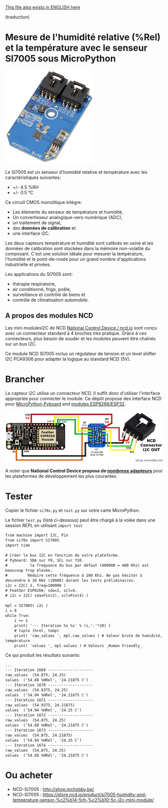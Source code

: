 [This file also exists in ENGLISH here](readme_eng.md)

(traduction)

# Mesure de l'humidité relative (%Rel) et la température avec le senseur SI7005 sous  MicroPython

![SI7005 sur une Mini board NCD](ncd_si7005.png)

Le SI7005 est un senseur d'humidité relative et température avec les caractéristiques suivantes:
* +/- 4.5 %RH
* +/- 0.5 °C

Ce circuit CMOS monolitique intègre:
* Les éléments du senseur de température et humidité,
* Un convertisseur analogique-vers-numérique (ADC),
* un traitement de signal,
* des __données de calibration__ et
* une interface I2C.

Les deux capteurs température et humidité sont calibrés en usine et les données de calibration sont stockées dans la mémoire non-volatile du composant. C'est une solution idéale pour mesurer la température, l'humidité et le point-de-rosée pour un grand nombre d'applications industrielle et privées.

Les applications du SI7005 sont:
* thérapie respiratoire,
* air conditionné, frigo, poêle,
* surveillance et contrôle de biens et
* contrôle de climatisation automobile.

## A propos des modules NCD
Les mini modulesI2C  de NCD [National Control Device / ncd.io](https://store.ncd.io) sont conçu avec un connecteur standard à 4 broches très pratique. Grâce à ces connecteurs, plus besoin de souder et les modules peuvent être chaînés sur un bus I2C.

Ce module NCD SI7005 inclus un régulateur de tension et un level shifter I2C PCA9306 pour adapter la logique au standard NCD (5V).

# Brancher
Le capteur i2C utilise un connecteur NCD. Il suffit donc d'utiliser l'interface appropriée pour connecter le module. Ce dépôt propose des interface NCD pour [MicroPython Pyboard](https://github.com/mchobby/pyboard-driver/blob/master/NCD/README.md) and [modules ESP8266/ESP32](../NCD/readme.md).

![Brancher un Feather ESP8266](../NCD/ncd_feather.png)

A noter que __National Control Device propose de [nombreux adapteurs](https://store.ncd.io/shop/?fwp_product_type=adapters)__ pour les plateformes de développement les plus courantes.

# Tester
Copier le fichier `si70x.py` et `test.py` sur votre carte MicroPython.

Le fichier `test.py` (listé ci-dessous) peut être chargé à la volée dans une session REPL en utilisant `import test`

```
from machine import I2C, Pin
from si70x import SI7005
import time

# Créer le bus I2C en fonction de votre plateforme.
# Pyboard: SDA sur Y9, SCL sur Y10.
#          la frequance du bus par défaut (400000 = 400 Khz) est beaucoup trop élevée.
#         Réduire cette fréquence à 100 Khz. Ne pas hésiter à descendre à 10 KHz (10000) durant les tests préliminaires.
i2c = I2C( 2, freq=100000 )
# Feather ESP8266: sda=2, scl=4.
# i2c = I2C( sda=Pin(2), scl=Pin(4) )

mpl = SI7005( i2c )
i = 0
while True:
	i += 1
	print( '--- Iteration %s %s' % (i,'-'*20) )
	# tuple (hrel, temp)
	print( 'raw_values ', mpl.raw_values ) # Valeur brute de humidité, température
	print( 'values ', mpl.values ) # Valeurs _Human Friendly_
```

Ce qui produit les résultats suivants:

```
...
--- Iteration 1669 --------------------
raw_values  (54.875, 24.25)
values  ('54.88 %HRel', '24.21875 C')
--- Iteration 1670 --------------------
raw_values  (54.9375, 24.25)
values  ('54.94 %HRel', '24.21875 C')
--- Iteration 1671 --------------------
raw_values  (54.9375, 24.21875)
values  ('54.94 %HRel', '24.25 C')
--- Iteration 1672 --------------------
raw_values  (54.875, 24.25)
values  ('54.88 %HRel', '24.21875 C')
--- Iteration 1673 --------------------
raw_values  (54.875, 24.21875)
values  ('54.94 %HRel', '24.25 C')
--- Iteration 1674 --------------------
raw_values  (54.875, 24.25)
values  ('54.88 %HRel', '24.21875 C')
```

# Ou acheter
* NCD-SI7005 : http://shop.mchobby.be/
* NCD-SI7005 : https://store.ncd.io/product/si7005-humidity-and-temperature-sensor-%c2%b14-5rh-%c2%b10-5c-i2c-mini-module/
